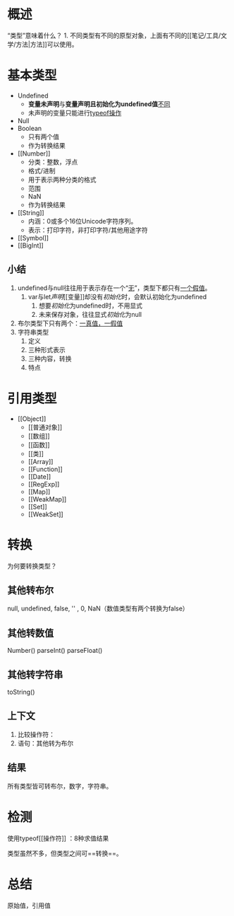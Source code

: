 # 概述
“类型”意味着什么？
	1. 不同类型有不同的原型对象，上面有不同的[[笔记/工具/文学/方法|方法]]可以使用。
# 基本类型
- Undefined
	- **变量未声明**与**变量声明且初始化为undefined值**<u>不同</u>
	- 未声明的变量只能进行<u>typeof操作</u>
- Null
- Boolean
	- 只有两个值
	- 作为转换结果
- [[Number]]
	- 分类：整数，浮点
	- 格式/进制
	- 用于表示两种分类的格式
	- 范围
	- NaN
	- 作为转换结果
- [[String]]
	- 内涵：0或多个16位Unicode字符序列。
	- 表示：打印字符，非打印字符/其他用途字符
- [[Symbol]]
- [[BigInt]] 
## 小结
1. undefined与null往往用于表示存在一个“<u>无</u>”，类型下都只有<u>一个假值</u>。
	1. var与let*声明*[[变量]]却没有*初始化*时，会默认初始化为undefined
		1. 想要*初始化*为undefined时，不用显式
		2. 未来保存对象，往往显式*初始化*为null
2. 布尔类型下只有两个：<u>一真值，一假值</u>
3. 字符串类型
	1. 定义
	2. 三种形式表示
	3. 三种内容，转换
	4. 特点
# 引用类型
- [[Object]] 
	- [[普通对象]] 
	- [[数组]] 
	- [[函数]] 
	- [[类]] 
	- [[Array]] 
	- [[Function]] 
	- [[Date]]
	- [[RegExp]]
	- [[Map]] 
	- [[WeakMap]]
	- [[Set]]
	- [[WeakSet]]
# 转换
为何要转换类型？
## 其他转布尔
null, undefined, false, '' , 0, NaN（数值类型有两个转换为false）
## 其他转数值
Number()
parseInt()
parseFloat()
## 其他转字符串
toString()
## 上下文
1. 比较操作符：
2. 语句：其他转为布尔
## 结果
所有类型皆可转布尔，数字，字符串。
# 检测
使用typeof[[操作符]] ：8种求值结果

类型虽然不多，但类型之间可==转换==。
# 总结
原始值，引用值